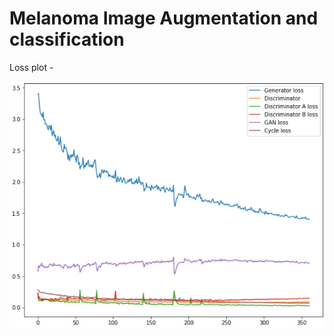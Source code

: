 # Melanoma Image Augmentation and classification

Loss plot - 


![](https://github.com/sm823zw/Melanoma-Image-Augmentation-and-classification/blob/main/Images/lossplot.png)
